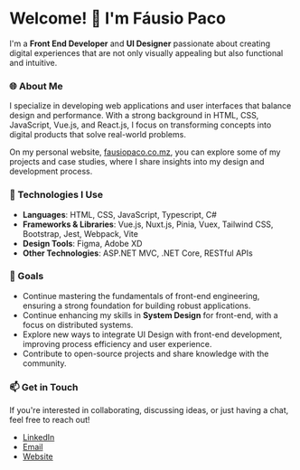 # Welcome! 👋 I'm Fáusio Paco

I'm a **Front End Developer** and **UI Designer** passionate about creating digital experiences that are not only visually appealing but also functional and intuitive.

### 🌐 About Me

I specialize in developing web applications and user interfaces that balance design and performance. With a strong background in HTML, CSS, JavaScript, Vue.js, and React.js, I focus on transforming concepts into digital products that solve real-world problems.

On my personal website, [fausiopaco.co.mz](http://fausiopaco.co.mz), you can explore some of my projects and case studies, where I share insights into my design and development process.

### 🚀 Technologies I Use

- **Languages**: HTML, CSS, JavaScript, Typescript, C#
- **Frameworks & Libraries**: Vue.js, Nuxt.js, Pinia, Vuex, Tailwind CSS, Bootstrap, Jest, Webpack, Vite
- **Design Tools**: Figma, Adobe XD
- **Other Technologies**: ASP.NET MVC, .NET Core, RESTful APIs

### 🎯 Goals
- Continue mastering the fundamentals of front-end engineering, ensuring a strong foundation for building robust applications.
- Continue enhancing my skills in **System Design** for front-end, with a focus on distributed systems.
- Explore new ways to integrate UI Design with front-end development, improving process efficiency and user experience.
- Contribute to open-source projects and share knowledge with the community.

### 📫 Get in Touch

If you're interested in collaborating, discussing ideas, or just having a chat, feel free to reach out!

- [LinkedIn](https://www.linkedin.com/in/fausiopaco)
- [Email](mailto:fausio18.paco@gmail.com)
- [Website](http://fausiopaco.co.mz)
